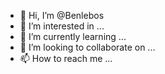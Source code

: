- 👋 Hi, I’m @Benlebos
- 👀 I’m interested in ...
- 🌱 I’m currently learning ...
- 💞️ I’m looking to collaborate on ...
- 📫 How to reach me ...

<!---
Benlebos/Benlebos is a ✨ special ✨ repository because its `README.md` (this file) appears on your GitHub profile.
You can click the Preview link to take a look at your changes.
--->
